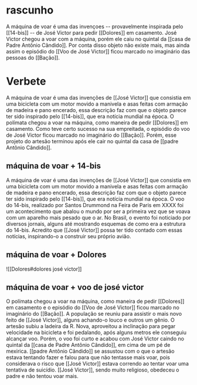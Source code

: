 # rascunho
A máquina de voar é uma das invençoes -- provavelmente inspirada pelo [[14-bis]] -- de José Victor para pedir [[Dolores]] em casamento. José Victor chegou a voar com a máquina, porém ele caiu no quintal da [[casa de Padre Antônio Cândido]]. Por conta disso objeto não existe mais, mas ainda assim o episódio do [[Voo de José Victor]] ficou marcado no imaginário das pessoas do [[Bação]]. 

# Verbete
A máquina de voar é uma das invenções de [[José Victor]] que consistia em uma bicicleta com um motor movido a manivela e asas feitas com armação de madeira e pano encerado, essa descrição faz com que o objeto parece ter sido inspirado pelo [[14-bis]], que era notícia mundial na época. O polímata chegou a voar na máquina, como maneira de pedir [[Dolores]] em casamento. Como teve certo sucesso na sua empreitada, o episódio do voo de José Victor ficou marcado no imaginário do [[Bação]]. Porém, esse projeto do artesão terminou após ele cair no quintal da casa de [[padre Antônio Cândido]]. 

## máquina de voar + 14-bis
A máquina de voar é uma das invenções de [[José Victor]] que consistia em uma bicicleta com um motor movido a manivela e asas feitas com armação de madeira e pano encerado, essa descrição faz com que o objeto parece ter sido inspirado pelo [[14-bis]], que era notícia mundial na época. O voo do 14-bis, realizado por Santos Drummond na Feira de Paris em XXXX foi um acontecimento que abalou o mundo por ser a primeira vez que se voava com um aparelho mais pesado que o ar. No Brasil, o evento foi noticiado por diversos jornais, alguns até mostrando esquemas de como era a estrutura do 14-bis. Acredito que [[José Victor]] possa ter tido contado com essas notícias, inspirando-o a construir seu próprio avião.
## máquina de voar + Dolores 
![[Dolores#dolores josé victor]]
## máquina de voar + voo de josé victor 

O polímata chegou a voar na máquina, como maneira de pedir [[Dolores]] em casamento e o episódio do [[Voo de José Victor]] ficou marcado no imaginário do [[Bação]]. A população se reuniu para assistir o mais novo feito de [[José Victor]], alguns achando-o louco e outros um gênio. O artesão subiu a ladeira da R. Nova, aproveitou a inclinação para pegar velocidade na bicicleta e foi pedalando, após alguns metros ele conseguiu alcançar voo. Porém, o voo foi curto e acabou com José Victor caindo no quintal da [[casa de Padre Antônio Cândido]], em cima de um pé de mexirica. [[padre Antônio Cândido]] se assustou com o que o artesão estava tentando fazer e falou para que não tentasse mais voar, pois considerava o risco que [[José Victor]] estava correndo ao tentar voar uma tentativa de suicídio. [[José Victor]], sendo muito religioso, obedeceu o padre e não tentou voar mais. 
